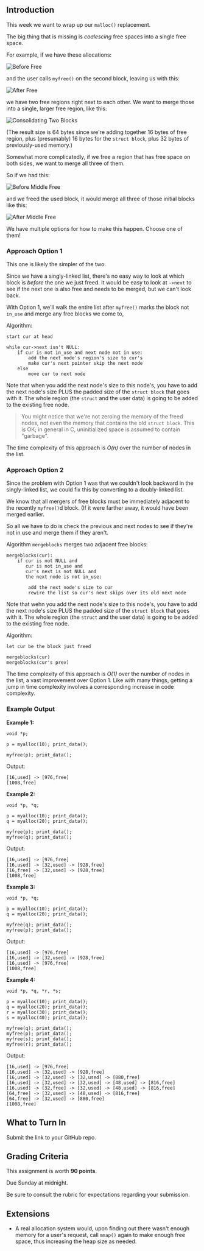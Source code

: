 <!-- Project 7: Coalescing Free Memory -->

## Introduction

This week we want to wrap up our `malloc()` replacement.

The big thing that is missing is _coalescing_ free spaces into a single
free space.

For example, if we have these allocations:

![Before Free](https://canvas.oregonstate.edu/courses/1849663/files/92092528/preview)

and the user calls `myfree()` on the second block, leaving us with this:

![After Free](https://canvas.oregonstate.edu/courses/1849663/files/92092529/preview)

we have two free regions right next to each other. We want to merge
those into a single, larger free region, like this:

![Consolidating Two Blocks](https://canvas.oregonstate.edu/courses/1849663/files/92092530/preview)

(The result size is 64 bytes since we're adding together 16 bytes of
free region, plus (presumably) 16 bytes for the `struct block`, plus 32
bytes of previously-used memory.)

Somewhat more complicatedly, if we free a region that has free space on
both sides, we want to merge all three of them.

So if we had this:

![Before Middle Free](https://canvas.oregonstate.edu/courses/1849663/files/92092531/preview)

and we freed the used block, it would merge all three of those initial
blocks like this:

![After Middle Free](https://canvas.oregonstate.edu/courses/1849663/files/92092532/preview)

We have multiple options for how to make this happen. Choose one of
them!

### Approach Option 1

This one is likely the simpler of the two.

Since we have a singly-linked list, there's no easy way to look at which
block is _before_ the one we just freed. It would be easy to look at
`->next` to see if the next one is also free and needs to be merged, but
we can't look back.

With Option 1, we'll walk the entire list after `myfree()` marks the
block not `in_use` and merge any free blocks we come to,

Algorithm:


```
start cur at head

while cur->next isn't NULL:
    if cur is not in_use and next node not in use:
        add the next node's region's size to cur's
        make cur's next pointer skip the next node
    else
        move cur to next node
```

Note that when you add the next node's size to this node's, you have to
add the next node's size PLUS the padded size of the `struct block` that
goes with it. The whole region (the `struct` and the user data) is
going to be added to the existing free node.

> You might notice that we're not zeroing the memory of the freed
> nodes, not even the memory that contains the old `struct block`. This
> is OK; in general in C, uninitialized space is assumed to contain
> "garbage".


The time complexity of this approach is _O(n)_ over the number of nodes
in the list.

### Approach Option 2

Since the problem with Option 1 was that we couldn't look backward in
the singly-linked list, we could fix this by converting to a
doubly-linked list.

We know that all mergers of free blocks must be immediately adjacent to
the recently `myfree()`d block. (If it were farther away, it would have
been merged earlier.

So all we have to do is check the previous and next nodes to see if
they're not in use and merge them if they aren't.

Algorithm `mergeblocks` merges two adjacent free blocks:

```
mergeblocks(cur):
    if cur is not NULL and
       cur is not in_use and
       cur's next is not NULL and
       the next node is not in_use:

        add the next node's size to cur
        rewire the list so cur's next skips over its old next node
```

Note that wehn you add the next node's size to this node's, you have to
add the next node's size PLUS the padded size of the `struct block` that
goes with it. The whole region (the `struct` and the user data) is
going to be added to the existing free node.

Algorithm:

```
let cur be the block just freed

mergeblocks(cur)
mergeblocks(cur's prev)
```

The time complexity of this approach is _O(1)_ over the number of nodes
in the list, a vast improvement over Option 1. Like with many things,
getting a jump in time complexity involves a corresponding increase in
code complexity.

### Example Output

**Example 1:**

```
void *p;

p = myalloc(10); print_data();

myfree(p); print_data();
```

Output:

```
[16,used] -> [976,free]
[1008,free]
```

**Example 2:**

```
void *p, *q;

p = myalloc(10); print_data();
q = myalloc(20); print_data();

myfree(p); print_data();
myfree(q); print_data();
```

Output:

```
[16,used] -> [976,free]
[16,used] -> [32,used] -> [928,free]
[16,free] -> [32,used] -> [928,free]
[1008,free]  
```

**Example 3:**

```
void *p, *q;

p = myalloc(10); print_data();
q = myalloc(20); print_data();

myfree(q); print_data();
myfree(p); print_data();
```

Output:

```
[16,used] -> [976,free]
[16,used] -> [32,used] -> [928,free]
[16,used] -> [976,free]
[1008,free]
```

**Example 4:**

```
void *p, *q, *r, *s;

p = myalloc(10); print_data();
q = myalloc(20); print_data();
r = myalloc(30); print_data();
s = myalloc(40); print_data();

myfree(q); print_data();
myfree(p); print_data();
myfree(s); print_data();
myfree(r); print_data();
```

Output:

```
[16,used] -> [976,free]
[16,used] -> [32,used] -> [928,free]
[16,used] -> [32,used] -> [32,used] -> [880,free]
[16,used] -> [32,used] -> [32,used] -> [48,used] -> [816,free]
[16,used] -> [32,free] -> [32,used] -> [48,used] -> [816,free]
[64,free] -> [32,used] -> [48,used] -> [816,free]
[64,free] -> [32,used] -> [880,free]
[1008,free]  
```

## What to Turn In

Submit the link to your GitHub repo.

## Grading Criteria

This assignment is worth **90 points**.

Due Sunday at midnight.

Be sure to consult the rubric for expectations regarding your
submission.

## Extensions

* A real allocation system would, upon finding out there wasn't enough
  memory for a user's request, call `mmap()` again to make enough free
  space, thus increasing the heap size as needed.

<!-- Rubric

If the next block is free, it and the newly freed block are merged (15)

If the previous block is free, it and the newly freed block are merged (15)

If the freed block is surrounded by free blocks, they are all merged into a single block (15)

If the existing free block is at the head of the list, it is merged successfully (10)

If the existing free block is at the tail of the list, it is merged successfully (10)

If the newly freed block is at the head of the list, it is merged successfully (10)

If the newly freed block is at the tail of the list, it is merged successfully (10)

If the newly freed block has no free neighbors, nothing is merged (5)
-->
